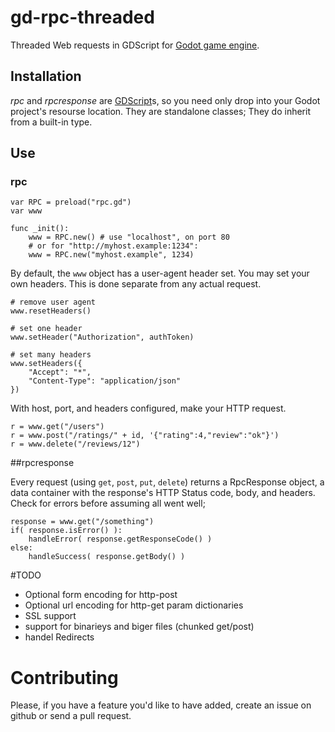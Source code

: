 gd-rpc-threaded
======

Threaded Web requests in GDScript for [Godot game engine](github.com/okamstudio/godot).

## Installation
*rpc* and *rpcresponse* are [GDScript](https://github.com/okamstudio/godot/wiki/gdscript)s, so you need only drop into your Godot project's resourse location. They are standalone classes; They do inherit from a built-in type.

## Use

### rpc

```
var RPC = preload("rpc.gd")
var www

func _init():
    www = RPC.new() # use "localhost", on port 80
    # or for "http://myhost.example:1234":
    www = RPC.new("myhost.example", 1234)

```

By default, the `www` object has a user-agent header set. You may set your own headers. This is done separate from any actual request.

```
# remove user agent
www.resetHeaders()

# set one header
www.setHeader("Authorization", authToken)

# set many headers
www.setHeaders({
    "Accept": "*",
    "Content-Type": "application/json"
})
```

With host, port, and headers configured, make your HTTP request.

```
r = www.get("/users")
r = www.post("/ratings/" + id, '{"rating":4,"review":"ok"}')
r = www.delete("/reviews/12")
```

##rpcresponse

Every request (using `get`, `post`, `put`, `delete`) returns a RpcResponse object, a data container with the response's HTTP Status code, body, and headers. Check for errors before assuming all went well;

```
response = www.get("/something")
if( response.isError() ):
    handleError( response.getResponseCode() )
else:
    handleSuccess( response.getBody() )
```

#TODO
* Optional form encoding for http-post
* Optional url encoding for http-get param dictionaries
* SSL support
* support for binarieys and biger files (chunked get/post)
* handel Redirects

# Contributing

Please, if you have a feature you'd like to have added, create an issue on github or send a pull request.
